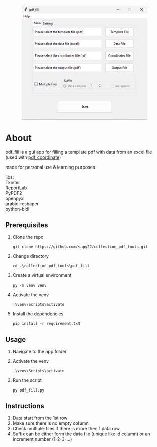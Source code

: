 <p align="center">
<img width="400" src="./image/f1.png">  
</p>


# About
pdf_fill is a gui app for filling a template pdf with data from an excel file (used with [pdf_coordinate](https://github.com/sapy22/collection_pdf_tools))

made for personal use & learning purposes 

libs:  
Tkinter  
ReportLab  
PyPDF2  
openpyxl  
arabic-reshaper  
python-bidi  

## Prerequisites  
1. Clone the repo
   ```
   git clone https://github.com/sapy22/collection_pdf_tools.git
   ```

2. Change directory
   ```
   cd .\collection_pdf_tools\pdf_fill
   ```

3. Create a virtual environment
   ```
   py -m venv venv
   ```

4. Activate the venv
   ```
   .\venv\Scripts\activate
   ```

5. Install the dependencies
   ```
   pip install -r requirement.txt
   ```

## Usage
1. Navigate to the app folder  

2. Activate the venv
   ```
   .\venv\Scripts\activate
   ```

3. Run the script
   ```
   py pdf_fill.py
   ```

## Instructions
1. Data start from the 1st row
2. Make sure there is no empty column 
3. Check multiple-files if there is more then 1 data row
4. Suffix can be either form the data file (unique like id column) or an increment number (1-2-3-...) 


